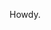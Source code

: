 Howdy.

<!---
Reeshul/Reeshul is a ✨ special ✨ repository because its `README.md` (this file) appears on your GitHub profile.
You can click the Preview link to take a look at your changes.
--->
